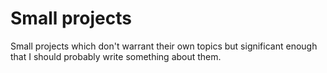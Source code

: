 <!--
title: Small projects
description: Random things I work on
slug: small-projects
published: true
custom-header-1: custom1
custom-header-2: custom2
-->
# Small projects
Small projects which don't warrant their own topics but significant enough that I should probably write something about them.
